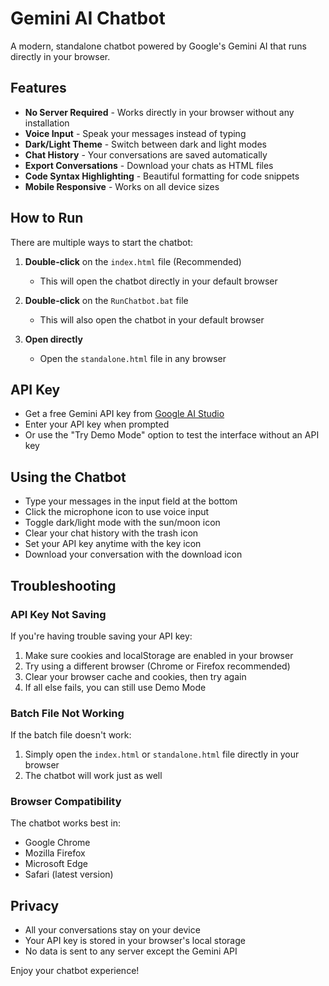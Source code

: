 # Gemini AI Chatbot

A modern, standalone chatbot powered by Google's Gemini AI that runs directly in your browser.

## Features

- **No Server Required** - Works directly in your browser without any installation
- **Voice Input** - Speak your messages instead of typing
- **Dark/Light Theme** - Switch between dark and light modes
- **Chat History** - Your conversations are saved automatically
- **Export Conversations** - Download your chats as HTML files
- **Code Syntax Highlighting** - Beautiful formatting for code snippets
- **Mobile Responsive** - Works on all device sizes

## How to Run

There are multiple ways to start the chatbot:

1. **Double-click** on the `index.html` file (Recommended)
   - This will open the chatbot directly in your default browser

2. **Double-click** on the `RunChatbot.bat` file
   - This will also open the chatbot in your default browser

3. **Open directly**
   - Open the `standalone.html` file in any browser

## API Key

- Get a free Gemini API key from [Google AI Studio](https://makersuite.google.com/app/apikey)
- Enter your API key when prompted
- Or use the "Try Demo Mode" option to test the interface without an API key

## Using the Chatbot

- Type your messages in the input field at the bottom
- Click the microphone icon to use voice input
- Toggle dark/light mode with the sun/moon icon
- Clear your chat history with the trash icon
- Set your API key anytime with the key icon
- Download your conversation with the download icon

## Troubleshooting

### API Key Not Saving
If you're having trouble saving your API key:
1. Make sure cookies and localStorage are enabled in your browser
2. Try using a different browser (Chrome or Firefox recommended)
3. Clear your browser cache and cookies, then try again
4. If all else fails, you can still use Demo Mode

### Batch File Not Working
If the batch file doesn't work:
1. Simply open the `index.html` or `standalone.html` file directly in your browser
2. The chatbot will work just as well

### Browser Compatibility
The chatbot works best in:
- Google Chrome
- Mozilla Firefox
- Microsoft Edge
- Safari (latest version)

## Privacy

- All your conversations stay on your device
- Your API key is stored in your browser's local storage
- No data is sent to any server except the Gemini API

Enjoy your chatbot experience! 